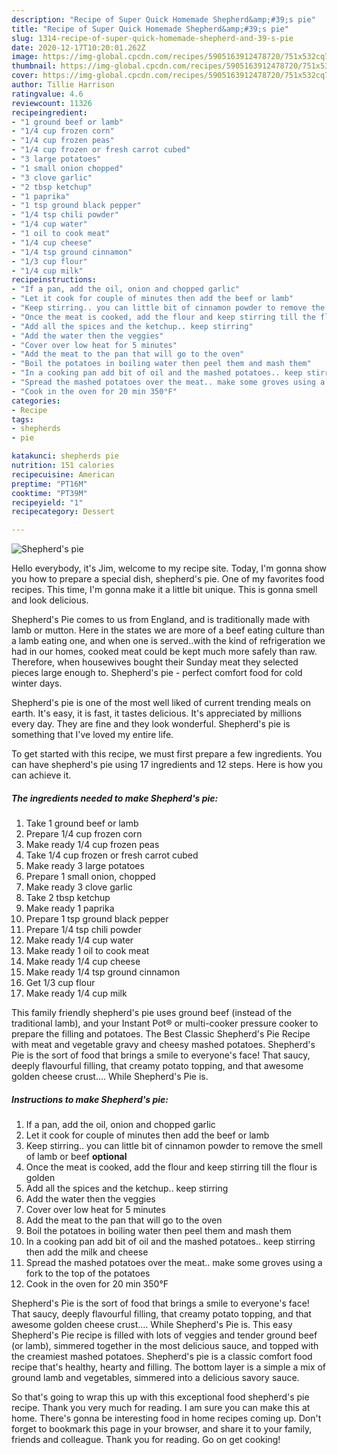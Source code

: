 ```yaml
---
description: "Recipe of Super Quick Homemade Shepherd&amp;#39;s pie"
title: "Recipe of Super Quick Homemade Shepherd&amp;#39;s pie"
slug: 1314-recipe-of-super-quick-homemade-shepherd-and-39-s-pie
date: 2020-12-17T10:20:01.262Z
image: https://img-global.cpcdn.com/recipes/5905163912478720/751x532cq70/shepherds-pie-recipe-main-photo.jpg
thumbnail: https://img-global.cpcdn.com/recipes/5905163912478720/751x532cq70/shepherds-pie-recipe-main-photo.jpg
cover: https://img-global.cpcdn.com/recipes/5905163912478720/751x532cq70/shepherds-pie-recipe-main-photo.jpg
author: Tillie Harrison
ratingvalue: 4.6
reviewcount: 11326
recipeingredient:
- "1 ground beef or lamb"
- "1/4 cup frozen corn"
- "1/4 cup frozen peas"
- "1/4 cup frozen or fresh carrot cubed"
- "3 large potatoes"
- "1 small onion chopped"
- "3 clove garlic"
- "2 tbsp ketchup"
- "1 paprika"
- "1 tsp ground black pepper"
- "1/4 tsp chili powder"
- "1/4 cup water"
- "1 oil to cook meat"
- "1/4 cup cheese"
- "1/4 tsp ground cinnamon"
- "1/3 cup flour"
- "1/4 cup milk"
recipeinstructions:
- "If a pan, add the oil, onion and chopped garlic"
- "Let it cook for couple of minutes then add the beef or lamb"
- "Keep stirring.. you can little bit of cinnamon powder to remove the smell of lamb or beef **optional**"
- "Once the meat is cooked, add the flour and keep stirring till the flour is golden"
- "Add all the spices and the ketchup.. keep stirring"
- "Add the water then the veggies"
- "Cover over low heat for 5 minutes"
- "Add the meat to the pan that will go to the oven"
- "Boil the potatoes in boiling water then peel them and mash them"
- "In a cooking pan add bit of oil and the mashed potatoes.. keep stirring then add the milk and cheese"
- "Spread the mashed potatoes over the meat.. make some groves using a fork to the top of the potatoes"
- "Cook in the oven for 20 min 350°F"
categories:
- Recipe
tags:
- shepherds
- pie

katakunci: shepherds pie 
nutrition: 151 calories
recipecuisine: American
preptime: "PT16M"
cooktime: "PT39M"
recipeyield: "1"
recipecategory: Dessert

---
```



![Shepherd&#39;s pie](https://img-global.cpcdn.com/recipes/5905163912478720/751x532cq70/shepherds-pie-recipe-main-photo.jpg)

Hello everybody, it's Jim, welcome to my recipe site. Today, I'm gonna show you how to prepare a special dish, shepherd&#39;s pie. One of my favorites food recipes. This time, I'm gonna make it a little bit unique. This is gonna smell and look delicious.

Shepherd&#39;s Pie comes to us from England, and is traditionally made with lamb or mutton. Here in the states we are more of a beef eating culture than a lamb eating one, and when one is served..with the kind of refrigeration we had in our homes, cooked meat could be kept much more safely than raw. Therefore, when housewives bought their Sunday meat they selected pieces large enough to. Shepherd&#39;s pie - perfect comfort food for cold winter days.

Shepherd&#39;s pie is one of the most well liked of current trending meals on earth. It's easy, it is fast, it tastes delicious. It's appreciated by millions every day. They are fine and they look wonderful. Shepherd&#39;s pie is something that I've loved my entire life.


To get started with this recipe, we must first prepare a few ingredients. You can have shepherd&#39;s pie using 17 ingredients and 12 steps. Here is how you can achieve it.

<!--inarticleads1-->

##### The ingredients needed to make Shepherd&#39;s pie:

1. Take 1 ground beef or lamb
1. Prepare 1/4 cup frozen corn
1. Make ready 1/4 cup frozen peas
1. Take 1/4 cup frozen or fresh carrot cubed
1. Make ready 3 large potatoes
1. Prepare 1 small onion, chopped
1. Make ready 3 clove garlic
1. Take 2 tbsp ketchup
1. Make ready 1 paprika
1. Prepare 1 tsp ground black pepper
1. Prepare 1/4 tsp chili powder
1. Make ready 1/4 cup water
1. Make ready 1 oil to cook meat
1. Make ready 1/4 cup cheese
1. Make ready 1/4 tsp ground cinnamon
1. Get 1/3 cup flour
1. Make ready 1/4 cup milk


This family friendly shepherd&#39;s pie uses ground beef (instead of the traditional lamb), and your Instant Pot® or multi-cooker pressure cooker to prepare the filling and potatoes. The Best Classic Shepherd&#39;s Pie Recipe with meat and vegetable gravy and cheesy mashed potatoes. Shepherd&#39;s Pie is the sort of food that brings a smile to everyone&#39;s face! That saucy, deeply flavourful filling, that creamy potato topping, and that awesome golden cheese crust.… While Shepherd&#39;s Pie is. 

<!--inarticleads2-->

##### Instructions to make Shepherd&#39;s pie:

1. If a pan, add the oil, onion and chopped garlic
1. Let it cook for couple of minutes then add the beef or lamb
1. Keep stirring.. you can little bit of cinnamon powder to remove the smell of lamb or beef **optional**
1. Once the meat is cooked, add the flour and keep stirring till the flour is golden
1. Add all the spices and the ketchup.. keep stirring
1. Add the water then the veggies
1. Cover over low heat for 5 minutes
1. Add the meat to the pan that will go to the oven
1. Boil the potatoes in boiling water then peel them and mash them
1. In a cooking pan add bit of oil and the mashed potatoes.. keep stirring then add the milk and cheese
1. Spread the mashed potatoes over the meat.. make some groves using a fork to the top of the potatoes
1. Cook in the oven for 20 min 350°F


Shepherd&#39;s Pie is the sort of food that brings a smile to everyone&#39;s face! That saucy, deeply flavourful filling, that creamy potato topping, and that awesome golden cheese crust.… While Shepherd&#39;s Pie is. This easy Shepherd&#39;s Pie recipe is filled with lots of veggies and tender ground beef (or lamb), simmered together in the most delicious sauce, and topped with the creamiest mashed potatoes. Shepherd&#39;s pie is a classic comfort food recipe that&#39;s healthy, hearty and filling. The bottom layer is a simple a mix of ground lamb and vegetables, simmered into a delicious savory sauce. 

So that's going to wrap this up with this exceptional food shepherd&#39;s pie recipe. Thank you very much for reading. I am sure you can make this at home. There's gonna be interesting food in home recipes coming up. Don't forget to bookmark this page in your browser, and share it to your family, friends and colleague. Thank you for reading. Go on get cooking!
